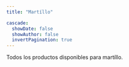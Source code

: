 ```yaml
---
title: "Martíllo"

cascade:
  showDate: false
  showAuthor: false
  invertPagination: true
---
```


Todos los productos disponibles para martíllo.
